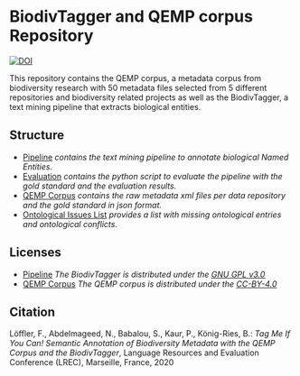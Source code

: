 # BiodivTagger and QEMP corpus Repository

[![DOI](https://zenodo.org/badge/DOI/10.5281/zenodo.7385639.svg)](https://doi.org/10.5281/zenodo.7385639)

This repository contains the QEMP corpus, a metadata corpus from biodiversity research with 50 metadata files selected from 5 different repositories and biodiversity related projects as well as the BiodivTagger, a text mining pipeline that extracts biological entities.


## Structure

* [Pipeline](../master/Pipeline) *contains the text mining pipeline to annotate biological Named Entities.*
* [Evaluation](../master/Evaluation) *contains the python script to evaluate the pipeline with the gold standard and the evaluation results.*
* [QEMP Corpus](../master/QEMP) *contains the raw metadata xml files per data repository and the gold standard in json format.*
* [Ontological Issues List](../master/conflicts_missing_annotations.md) *provides a list with missing ontological entries and ontological conflicts.*

## Licenses

* [Pipeline](../master/Pipeline) *The BiodivTagger is distributed under the [GNU GPL v3.0](https://www.gnu.org/licenses/gpl-3.0.en.html)*
* [QEMP Corpus](../master/QEMP) *The QEMP corpus is distributed under the [CC-BY-4.0](https://creativecommons.org/licenses/by-nc/4.0/)*

## Citation

Löffler, F., Abdelmageed, N., Babalou, S., Kaur, P., König-Ries, B.: *Tag Me If You Can! Semantic Annotation of Biodiversity Metadata with the QEMP Corpus and the BiodivTagger*, Language Resources and Evaluation Conference (LREC), Marseille, France, 2020
